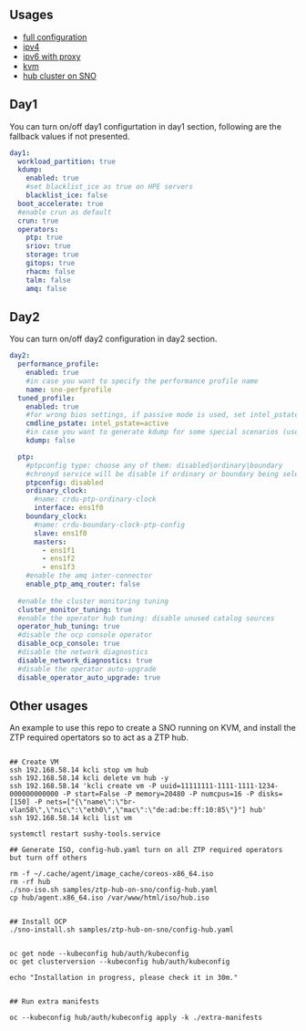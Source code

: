 ## Usages

- [full configuration](config-full.yaml)
- [ipv4](config-sno130.yaml)
- [ipv6 with proxy](config-sno148.yaml)
- [kvm](config-testkvm.yaml)
- [hub cluster on SNO](config-hub.yaml)

## Day1

You can turn on/off day1 configurtation in day1 section, following are the fallback values if not presented.

```yaml
day1:
  workload_partition: true
  kdump: 
    enabled: true
    #set blacklist_ice as true on HPE servers
    blacklist_ice: false
  boot_accelerate: true
  #enable crun as default 
  crun: true
  operators:
    ptp: true
    sriov: true
    storage: true
    gitops: true
    rhacm: false
    talm: false
    amq: false

```

## Day2

You can turn on/off day2 configuration in day2 section.

```yaml
day2:
  performance_profile:
    enabled: true
    #in case you want to specify the performance profile name
    name: sno-perfprofile
  tuned_profile: 
    enabled: true
    #for wrong bios settings, if passive mode is used, set intel_pstate=active
    cmdline_pstate: intel_pstate=active
    #in case you want to generate kdump for some special scenarios (used in lab)
    kdump: false

  ptp:
    #ptpconfig type: choose any of them: disabled|ordinary|boundary
    #chronyd service will be disable if ordinary or boundary being selected
    ptpconfig: disabled
    ordinary_clock:
      #name: crdu-ptp-ordinary-clock
      interface: ens1f0
    boundary_clock:
      #name: crdu-boundary-clock-ptp-config
      slave: ens1f0
      masters:
        - ens1f1
        - ens1f2
        - ens1f3
    #enable the amq inter-connector
    enable_ptp_amq_router: false
    
  #enable the cluster monitoring tuning
  cluster_monitor_tuning: true
  #enable the operator hub tuning: disable unused catalog sources
  operator_hub_tuning: true
  #disable the ocp console operator
  disable_ocp_console: true
  #disable the network diagnostics
  disable_network_diagnostics: true
  #disable the operator auto-upgrade
  disable_operator_auto_upgrade: true
```

## Other usages

An example to use this repo to create a SNO running on KVM, and install the ZTP required opertators so to act as a ZTP hub. 

```shell

## Create VM
ssh 192.168.58.14 kcli stop vm hub
ssh 192.168.58.14 kcli delete vm hub -y
ssh 192.168.58.14 'kcli create vm -P uuid=11111111-1111-1111-1234-000000000000 -P start=False -P memory=20480 -P numcpus=16 -P disks=[150] -P nets=["{\"name\":\"br-vlan58\",\"nic\":\"eth0\",\"mac\":\"de:ad:be:ff:10:85\"}"] hub'
ssh 192.168.58.14 kcli list vm

systemctl restart sushy-tools.service

## Generate ISO, config-hub.yaml turn on all ZTP required operators but turn off others

rm -f ~/.cache/agent/image_cache/coreos-x86_64.iso
rm -rf hub
./sno-iso.sh samples/ztp-hub-on-sno/config-hub.yaml
cp hub/agent.x86_64.iso /var/www/html/iso/hub.iso


## Install OCP
./sno-install.sh samples/ztp-hub-on-sno/config-hub.yaml


oc get node --kubeconfig hub/auth/kubeconfig
oc get clusterversion --kubeconfig hub/auth/kubeconfig

echo "Installation in progress, please check it in 30m."


## Run extra manifests

oc --kubeconfig hub/auth/kubeconfig apply -k ./extra-manifests

```